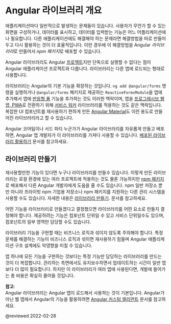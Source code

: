 <!--
# Overview of Angular libraries
-->
# Angular 라이브러리 개요

<!--
Many applications need to solve the same general problems, such as presenting a unified user interface, presenting data, and allowing data entry.
Developers can create general solutions for particular domains that can be adapted for re-use in different applications.
Such a solution can be built as Angular *libraries* and these libraries can be published and shared as *npm packages*.

An Angular library is an Angular [project](guide/glossary#project) that differs from an application in that it cannot run on its own.
A library must be imported and used in an application.

Libraries extend Angular's base functionality.
For example, to add [reactive forms](guide/reactive-forms) to an app, add the library package using `ng add @angular/forms`, then import the `ReactiveFormsModule` from the `@angular/forms` library in your application code.
Similarly, adding the [service worker](guide/service-worker-intro) library to an Angular application is one of the steps for turning an application into a [Progressive Web App](https://developers.google.com/web/progressive-web-apps) \(PWA\).
[Angular Material](https://material.angular.io) is an example of a large, general-purpose library that provides sophisticated, reusable, and adaptable UI components.

Any application developer can use these and other libraries that have been published as npm packages by the Angular team or by third parties.
See [Using Published Libraries](guide/using-libraries).
-->
애플리케이션마다 일반적으로 발생하는 문제들이 있습니다.
사용자가 무언가 할 수 있는 화면을 구성하거나, 데이터를 표시하고, 데이터를 입력받는 기능은 어느 어플리케이션에나 필요합니다.
다른 애플리케이션에도 해결해야 하는 문제라면 해결방법을 따로 만들어 두고 다시 활용하는 것이 더 효율적입니다.
이런 경우에 이 해결방법을 Angular *라이브러리*로 만들어서 *npm 패키지*로 배포할 수 있습니다.

Angular 라이브러리도 Angular [프로젝트](guide/glossary#project)지만 단독으로 실행할 수 없다는 점이 Angular 애플리케이션 프로젝트와 다릅니다.
라이브러리는 다른 앱에 로드되는 형태로 사용합니다.

라이브러리는 Angular의 기본 기능을 확장하는 것입니다.
`ng add @angular/forms` 명령을 실행하거나 `@angular/forms` 패키지로 제공하는 `ReactiveFormsModule`을 앱에 추가해서 앱에 [반응형 폼](guide/reactive-forms) 기능을 추가하는 것도 이러한 맥락이며, 앱을 [프로그레시브 웹 앱, PWA](https://developers.google.com/web/progressive-web-apps/)로 전환하기 위해 [서비스 워커](guide/service-worker-intro) 라이브러리를 적용하는 것도 같은 맥락입니다.
복잡한 UI 컴포넌트를 재사용하기 편하게 만든 [Angular Material](https://material.angular.io/)도 이런 용도로 만들어진 라이브러리라고 할 수 있습니다.

Angular 코어팀이나 서드 파티 누군가가 Angular 라이브러리를 자유롭게 만들고 배포하면, Angular 앱 개발자가 이 라이브러리를 가져다 사용할 수 있습니다. [배포된 라이브러리 활용하기](guide/using-libraries) 문서를 참고하세요.


<!--
## Creating libraries
-->
## 라이브러리 만들기

<!--
If you have developed functionality that is suitable for reuse, you can create your own libraries.
These libraries can be used locally in your workspace, or you can publish them as [npm packages](guide/npm-packages) to share with other projects or other Angular developers.
These packages can be published to the npm registry, a private npm Enterprise registry, or a private package management system that supports npm packages.
See [Creating Libraries](guide/creating-libraries).

Whether you decide to package functionality as a library is an architectural decision, similar to deciding whether a piece of functionality is a component or a service, or deciding on the scope of a component.

Packaging functionality as a library forces the artifacts in the library to be decoupled from the application's business logic.
This can help to avoid various bad practices or architecture mistakes that can make it difficult to decouple and reuse code in the future.

Putting code into a separate library is more complex than simply putting everything in one application.
It requires more of an investment in time and thought for managing, maintaining, and updating the library.
This complexity can pay off, however, when the library is being used in multiple applications.

<div class="alert is-helpful">

**NOTE**: <br />
Libraries are intended to be used by Angular applications.
To add Angular functionality to non-Angular web applications, use [Angular custom elements](guide/elements).

</div>
-->
재사용할만한 기능이 있다면 누구나 라이브러리를 만들수 있습니다.
이렇게 만든 라이브러리는 로컬 환경에 있는 여러 프로젝트에 적용하는 것도 물론 가능하지만 [npm 패키지](guide/npm-packages)로 배포해서 다른 Angular 개발자에게 도움을 줄 수도 있습니다.
npm 일반 저장소 뿐만 아니라 프라이빗 npm 기업용 저장소나 npm 패키지를 지원하는 다른 관리 시스템을 사용할 수도 있습니다.
자세한 내용은 [라이브러리 만들기](guide/creating-libraries). 문서를 참고하세요.

어떤 기능을 라이브러리로 만들겠다고 결정했으면 라이브러리를 어떤 요소로 만들지 결정해야 합니다.
제공하려는 기능은 컴포넌트 단위일 수 있고 서비스 단위일수도 있으며, 컴포넌트의 일부 영역만 담당할 수도 있습니다.

라이브러리 기능을 구현할 때는 비즈니스 로직과 섞이지 않도록 주의해야 합니다.
특정 문제를 해결하는 기능이 비즈니스 로직과 섞이면 재사용하기 힘들며 Angular 애플리케이션 구조 설계에도 악영향을 미칠 수 있습니다.

앱 하나에 모든 기능을 구현하는 것보다는 특정 기능만 담당하는 라이브러리를 만드는 것이 더 복잡합니다.
관리하는 측면에서도 유지보수하면서 업데이트하는 시간이 일반 앱보다 더 많이 필요합니다.
하지만 이 라이브러리가 여러 앱에 사용된다면, 개발에 들어가는 총 비용은 확실히 줄어들 것입니다.

<div class="alert is-helpful">

**참고**: <br />
Angular 라이브러리는 Angular 앱이 로드해서 사용하는 것이 기본입니다.
Angular가 아닌 웹 앱에서 Angular의 기능을 활용하려면 [Angular 커스텀 엘리먼트](guide/elements) 문서를 참고하세요.

</div>

<!-- links -->

<!-- external links -->

<!-- end links -->

@reviewed 2022-02-28
